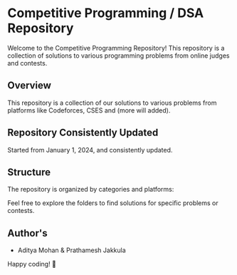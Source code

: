 # Competitive Programming / DSA  Repository

Welcome to the Competitive Programming Repository! This repository is a collection of solutions to various programming problems from online judges and contests.

## Overview

This repository is a collection of our solutions to various problems from platforms like Codeforces, CSES and (more will added).

## Repository Consistently Updated

Started from January 1, 2024, and consistently updated.

## Structure

The repository is organized by categories and platforms:

Feel free to explore the folders to find solutions for specific problems or contests.

## Author's

- Aditya Mohan & Prathamesh Jakkula

Happy coding! 🌟
